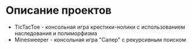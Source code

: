# Описание проектов

- TicTacToe - консольная игра крестики-нолики с использованием наследования и полиморфизма
- Minesweeper - консольная игра "Сапер" с рекурсивным поиском
